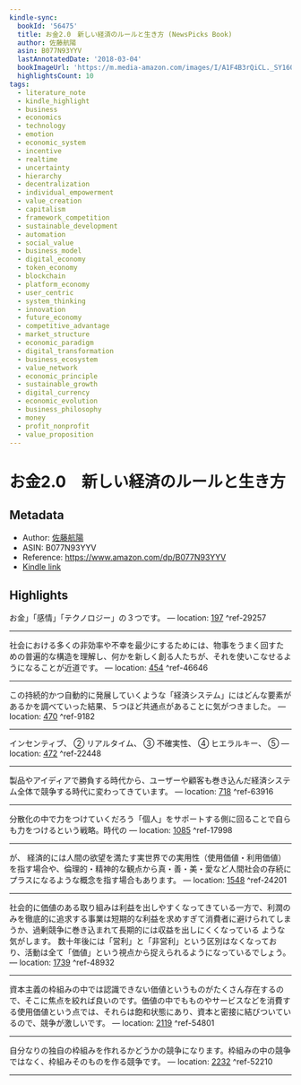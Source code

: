 ```yaml
---
kindle-sync:
  bookId: '56475'
  title: お金2.0　新しい経済のルールと生き方 (NewsPicks Book)
  author: 佐藤航陽
  asin: B077N93YYV
  lastAnnotatedDate: '2018-03-04'
  bookImageUrl: 'https://m.media-amazon.com/images/I/A1F4B3rQiCL._SY160.jpg'
  highlightsCount: 10
tags:
  - literature_note
  - kindle_highlight
  - business
  - economics
  - technology
  - emotion
  - economic_system
  - incentive
  - realtime
  - uncertainty
  - hierarchy
  - decentralization
  - individual_empowerment
  - value_creation
  - capitalism
  - framework_competition
  - sustainable_development
  - automation
  - social_value
  - business_model
  - digital_economy
  - token_economy
  - blockchain
  - platform_economy
  - user_centric
  - system_thinking
  - innovation
  - future_economy
  - competitive_advantage
  - market_structure
  - economic_paradigm
  - digital_transformation
  - business_ecosystem
  - value_network
  - economic_principle
  - sustainable_growth
  - digital_currency
  - economic_evolution
  - business_philosophy
  - money
  - profit_nonprofit
  - value_proposition
---
```

# お金2.0　新しい経済のルールと生き方
## Metadata
* Author: [佐藤航陽](https://www.amazon.comundefined)
* ASIN: B077N93YYV
* Reference: https://www.amazon.com/dp/B077N93YYV
* [Kindle link](kindle://book?action=open&asin=B077N93YYV)

## Highlights
お金」「感情」「テクノロジー」の３つです。 — location: [197](kindle://book?action=open&asin=B077N93YYV&location=197) ^ref-29257

---
社会における多くの非効率や不幸を最少にするためには、物事をうまく回すための普遍的な構造を理解し、何かを新しく創る人たちが、それを使いこなせるようになることが近道です。 — location: [454](kindle://book?action=open&asin=B077N93YYV&location=454) ^ref-46646

---
この持続的かつ自動的に発展していくような「経済システム」にはどんな要素があるかを調べていった結果、５つほど共通点があることに気がつきました。 — location: [470](kindle://book?action=open&asin=B077N93YYV&location=470) ^ref-9182

---
インセンティブ、 ② リアルタイム、 ③ 不確実性、 ④ ヒエラルキー、 ⑤ — location: [472](kindle://book?action=open&asin=B077N93YYV&location=472) ^ref-22448

---
製品やアイディアで勝負する時代から、ユーザーや顧客も巻き込んだ経済システム全体で競争する時代に変わってきています。 — location: [718](kindle://book?action=open&asin=B077N93YYV&location=718) ^ref-63916

---
分散化の中で力をつけていくだろう「個人」をサポートする側に回ることで自らも力をつけるという戦略。時代の — location: [1085](kindle://book?action=open&asin=B077N93YYV&location=1085) ^ref-17998

---
が、 経済的には人間の欲望を満たす実世界での実用性（使用価値・利用価値）を指す場合や、倫理的・精神的な観点から真・善・美・愛など人間社会の存続にプラスになるような概念を指す場合もあります。 — location: [1548](kindle://book?action=open&asin=B077N93YYV&location=1548) ^ref-24201

---
社会的に価値のある取り組みは利益を出しやすくなってきている一方で、利潤のみを徹底的に追求する事業は短期的な利益を求めすぎて消費者に避けられてしまうか、過剰競争に巻き込まれて長期的には収益を出しにくくなっている ような気がします。 数十年後には「営利」と「非営利」という区別はなくなっており、活動は全て「価値」という視点から捉えられるようになっているでしょう。 — location: [1739](kindle://book?action=open&asin=B077N93YYV&location=1739) ^ref-48932

---
資本主義の枠組みの中では認識できない価値というものがたくさん存在するので、そこに焦点を絞れば良いのです。価値の中でもものやサービスなどを消費する使用価値という点では、それらは飽和状態にあり、資本と密接に結びついているので、競争が激しいです。 — location: [2119](kindle://book?action=open&asin=B077N93YYV&location=2119) ^ref-54801

---
自分なりの独自の枠組みを作れるかどうかの競争になります。枠組みの中の競争ではなく、枠組みそのものを作る競争です。 — location: [2232](kindle://book?action=open&asin=B077N93YYV&location=2232) ^ref-52210

---
